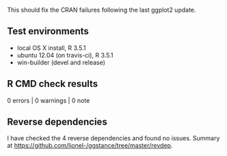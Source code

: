 
This should fix the CRAN failures following the last ggplot2 update.


## Test environments

* local OS X install, R 3.5.1
* ubuntu 12.04 (on travis-ci), R 3.5.1
* win-builder (devel and release)


## R CMD check results

0 errors | 0 warnings | 0 note


## Reverse dependencies

I have checked the 4 reverse dependencies and found no issues.
Summary at <https://github.com/lionel-/ggstance/tree/master/revdep>.
